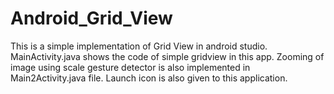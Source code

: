 # Android_Grid_View
This is a simple implementation of Grid View in android studio.
MainActivity.java shows the code of simple gridview in this app.
Zooming of image using scale gesture detector is also implemented in Main2Activity.java file.
Launch icon is also given to this application.
